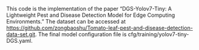 This code is the implementation of the paper “DGS-Yolov7-Tiny: A Lightweight Pest and Disease Detection Model for Edge Computing Environments.” The dataset can be accessed at https://github.com/zongbaoshu/Tomato-leaf-pest-and-disease-detection-data-set.git. The final model configuration file is cfg/training/yolov7-tiny-DGS.yaml.

